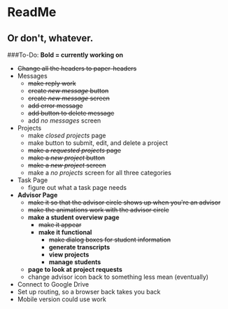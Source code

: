 # ReadMe
## Or don't, whatever.

###To-Do:
**Bold = currently working on**
- ~~Change all the headers to paper-headers~~
- Messages
  - ~~make reply work~~
  - ~~create _new message_ button~~
  - ~~create _new message_ screen~~
  - ~~add error message~~
  - ~~add button to delete message~~
  - add _no messages_ screen
- Projects
  - make _closed projects_ page
  - make button to submit, edit, and delete a project
  - ~~make a _requested projects_ page~~
  -	~~make a _new project_ button~~
  - ~~make a _new project_ screen~~
  - make a _no projects_ screen for all three categories
- Task Page
  - figure out what a task page needs
- **Advisor Page**
  - ~~make it so that the advisor circle shows up when you're an advisor~~
  - ~~make the animations work with the advisor circle~~
  - **make a student overview page**
  	- ~~make it appear~~
  	- **make it functional**
  		- ~~make dialog boxes for student information~~
  		- **generate transcripts**
  		- **view projects**
  		- **manage students**
  - **page to look at project requests**
  - change advisor icon back to something less mean (eventually)
- Connect to Google Drive
- Set up routing, so a browser back takes you back
- Mobile version could use work
